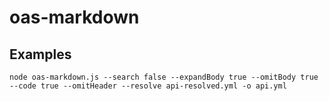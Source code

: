 # oas-markdown

## Examples

```
node oas-markdown.js --search false --expandBody true --omitBody true --code true --omitHeader --resolve api-resolved.yml -o api.yml
```
